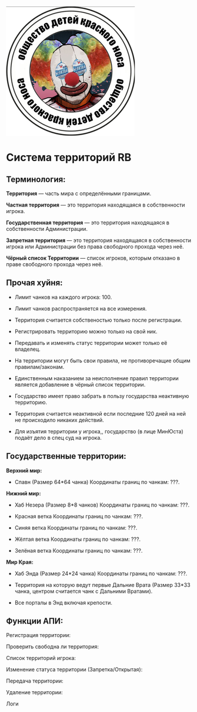 ![Лого](img/image(1).png)
# Система территорий RB

## Терминология:

**Территория** — часть мира с определёнными границами.

**Частная территория** — это территория находящаяся в собственности игрока.

**Государственная территория** — это территория находящаяся в собственности Администрации.

**Запретная территория** — это территория находящаяся в собственности игрока или Администрации без права свободного прохода через неё.

**Чёрный список Территории** — список игроков, которым отказано в праве свободного прохода через неё.

## Прочая  хуйня:

- Лимит чанков на каждого игрока: 100.

- Лимит чанков распространяется на все измерения.

- Территория считается собственостью только после регистрации.

- Регистрировать территорию можно только на свой ник.

- Передавать и изменять статус территории может только её владелец.

- На территории могут быть свои правила, не противоречащие общим правилам/законам.

- Единственным наказанием за неисполнение правил территории является добавление в чёрный список территории.

- Государство имеет право забрать в пользу государства неактивную территорию.

- Территория считается неактивной если последние 120 дней на ней не происходило никаких действий.

- Для изъятия территории у игрока,, государство (в лице МинЮста) подаёт дело в спец суд на игрока.

## Государственные территории:

**Верхний мир:**
- Спавн (Размер 64*64 чанка)
Координаты границ по чанкам: ???.

**Нижний мир:**
- Хаб Незера (Размер 8*8 чанков)
Координаты границ по чанкам: ???.

- Красная ветка
Координаты границ по чанкам: ???.

- Синяя ветка
Координаты границ по чанкам: ???.

- Жёлтая ветка
Координаты границ по чанкам: ???.

- Зелёная ветка
Координаты границ по чанкам: ???.

**Мир Края:**
- Хаб Энда (Размер 24*24 чанка)
Координаты границ по чанкам: ???.

- Территория на которую ведут первые Дальние Врата (Размер 33*33 чанка, центром считается чанк с Дальними Вратами).

- Все порталы в Энд включая крепости.

## Функции АПИ:

Регистрация территории:

Проверить свободна ли территория:

Список территорий игрока:

Изменение статуса территории (Запретка/Открытая):

Передача территории:

Удаление территории:

Логи
